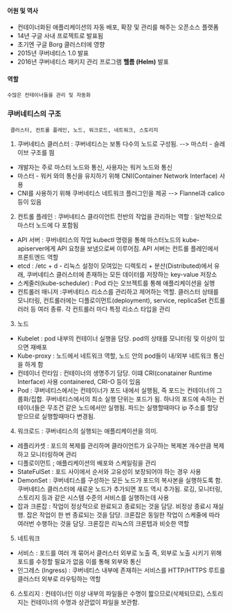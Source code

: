 #### 어원 및 역사
- 컨테이너화된 애플리케이션의 자동 배포, 확장 및 관리를 해주는 오픈소스 플랫폼
- 14년 구글 사내 프로젝트로 발표됨
- 초기엔 구글 Borg 클러스터에 영향
- 2015년 쿠버네티스 1.0 발표
- 2016년 쿠버네티스 패키지 관리 프로그램 **헬름 (Helm)** 발표

#### 역할
	수많은 컨테이너들을 관리 및 자동화

### 쿠버네티스의 구조
	 클러스터, 컨트롤 플레인, 노드, 워크로드, 네트워크, 스토리지

1. 쿠버네티스 클러스터
 : 쿠버네티스는 보통 다수의 노드로 구성됨.  --> 마스터 - 슬레이브 구조를 띔
 - 개발자는 주로 마스터 노드와 통신, 사용자는 워커 노드와 통신
 - 마스터 - 워커 와의 통신을 유지하기 위해 CNI(Container Network Interface) 사용
 - CNI를 사용하기 위해 쿠버네티스 네트워크 플러그인을 제공 --> Flannel과 calico 등이 있음

2. 컨트롤 플레인
: 쿠버네티스 클라이언트 전반의 작업을 관리하는 역할
: 일반적으로 마스터 노드에 다 포함됨
- API 서버 : 쿠버네티스의 작업  kubectl 명령을 통해 마스터노드의 kube-apiserver에게 API 요청을 보냄으로써 이루어짐. API 서버는 컨트롤 플레인에서 프론트엔드 역할
- etcd : /etc + d - 리눅스 설정이 모여있는  디렉토리 + 분산(Distributed)에서 유래, 쿠버네티스 클러스터에 존재하는 모든 데이터를 저장하는 key-value 저장소
- 스케줄러(kube-scheduler) : Pod 라는 오브젝트를 통해 애플리케이션을 실행
- 컨트롤러 매니저 :쿠버네티스 리소스를 관리하고 제어하는 역할.  클러스터 상태를 모니터링, 컨트롤러에는 디플로이먼트(deployment), service, replicaSet 컨트롤러러 등 여러 종류.
	각 컨트롤러 마다 특정 리소스 타입을 관리

3. 노드
- Kubelet : pod 내부의 컨테이너 실행을 담당. pod의 상태를 모니터링 및 이상이 있으면 재배포
- Kube-proxy : 노드에서 네트워크 역할, 노드 안의 pod들이 내/외부 네트워크 통신을 하게 함
- 컨테이너 런타임 : 컨테이너의 생명주기 담당. 이떄 CRI(conatainer Runtime Interface) 사용
	containered, CRI-O 등이 있음
- Pod : 쿠버네티스에서는 컨테이너가 포드 내에서 실행됨, 즉 포드는 컨테이너의 그룹화/집합.
  쿠버네티스에서의 최소 실행 단위는 포드가 됨. 하나의 포드에 속하는 컨테이너들은 무조건 같은 노드에서만 실행됨.
  파드는 실행할때마다 ip 주소를 할당 받으므로 실행할때마다 변경됨.

4.  워크로드
: 쿠버네티스의 실행되는 애플리케이션을 의미.
-  레플리카셋 : 포드의 복제를 관리하며 클라이언트가 요구하는 복제본 개수만큼 복제하고 모니터링하며 관리
- 디플로이먼트 ; 애플리케이션의 배포와 스케일링을 관리
- StateFulSet :  포드 사이에서 순서와 고유성이 보장되어야 하는 경우 사용
- DemonSet : 쿠버네티스를 구성하는 모든 노드가 포드의 복사본을 실행하도록 함.
  쿠버네티스 클러스터에 새로운 노드가 추가되면 포드 역시 추가됨.
  로깅, 모니터링, 스토리지 등과 같은 시스템 수준의 서비스를 실행하는데 사용
- 잡과 크론잡 : 작업이 정상적으로 완료되고 종료되는 것을 담당. 비정상 종료시 재실행.
  잡은 작업이 한 번 종료되는 것을 담당. 크론잡은 동일한 작업이 스케줄에 따라 여러번 수행하는 것을 담당. 크론잡은 리눅스의 크론탭과 비슷한 역할

5. 네트워크
- 서비스 : 포드를 여러 개 묶어서 클러스터 외부로 노출
  즉, 외부로 노출 시키기 위해 포드를 수정할 필요가 없음
  이를 통해 외부와 통신
-  인그레스 (Ingress) : 쿠버네티스 내부에 존재하는 서비스를  HTTP/HTTPS 루트를 클러스터 외부로 라우팅하는 역할

6. 스토리지
: 컨테이너인 이상 내부의 파일들은 수명이 짧으므로(삭제되므로), 스토리지는 컨테이너의 수명과 상관없이 파일을 보관함.